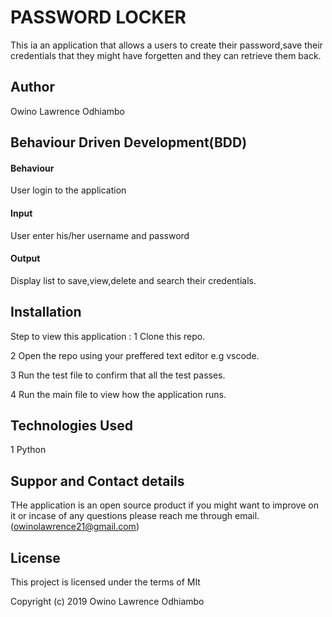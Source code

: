 # PASSWORD LOCKER

This ia an application that allows a users to create their password,save their credentials  that they might have forgetten and they can retrieve them back.

## Author
Owino Lawrence Odhiambo

## Behaviour Driven Development(BDD)
#### Behaviour 
User login to the application
#### Input
User enter his/her username and password
#### Output
Display list to save,view,delete and search their credentials.

## Installation
Step to view this application :
1 Clone this repo.

2 Open the repo using your preffered text editor e.g vscode.

3 Run the test file to confirm that all the test passes.

4 Run the main file to view how the application runs.

## Technologies Used 
1 Python

## Suppor and Contact details
THe application is an open source product if you might want to improve on it or incase of any questions please reach me through email. (owinolawrence21@gmail.com)

## License

This project is licensed under the terms of MIt

Copyright (c) 2019 Owino Lawrence Odhiambo